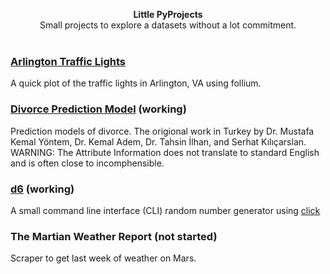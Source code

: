 
<p align="center">
<b>Little PyProjects</b><br>
Small projects to explore a datasets without a lot commitment.  <br><br>
</p>

### [Arlington Traffic Lights](https://github.com/hrokr/little-pyprojects/tree/main/Arlington_Traffic_Cameras)
A quick plot of the traffic lights in Arlington, VA using follium. 

### [Divorce Prediction Model](https://github.com/hrokr/little-pyprojects/tree/main/Divorce) (working)
Prediction models of divorce. The origional work in Turkey by Dr. Mustafa Kemal Yöntem, Dr. Kemal Adem, Dr. Tahsin İlhan, and Serhat Kılıçarslan.
WARNING: The Attribute Information does not translate to standard English and is often close to incomphensible.

### [d6](https://github.com/hrokr/little-pyprojects/tree/main/d6) (working)
A small command line interface (CLI) random number generator using [click](https://click.palletsprojects.com/en/8.0.x/quickstart/#basic-concepts-creating-a-command)

### The Martian Weather Report (not started)
Scraper to get last week of weather on Mars.

